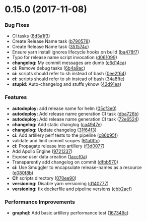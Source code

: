 <a name="0.15.0"></a>
# 0.15.0 (2017-11-08)


### Bug Fixes

* CI tasks ([8d3a1f3](https://gitlab.com/ornous/skills/api/commit/8d3a1f3))
* Create Release Name task ([b790578](https://gitlab.com/ornous/skills/api/commit/b790578))
* Create Release Name task ([351574c](https://gitlab.com/ornous/skills/api/commit/351574c))
* Ensure yarn install ignores lifecycle hooks on build ([ba478f7](https://gitlab.com/ornous/skills/api/commit/ba478f7))
* Typo for release name script invocation ([d061099](https://gitlab.com/ornous/skills/api/commit/d061099))
* **changelog:** My commit messages are dumb ([c6d14ca](https://gitlab.com/ornous/skills/api/commit/c6d14ca))
* **ci:** Remove debug tasks ([6b4a9ac](https://gitlab.com/ornous/skills/api/commit/6b4a9ac))
* **ci:** scripts should refer to sh instead of bash ([0ee2f64](https://gitlab.com/ornous/skills/api/commit/0ee2f64))
* **ci:** scripts should refer to sh instead of bash ([34a8ffe](https://gitlab.com/ornous/skills/api/commit/34a8ffe))
* **stupid:** Auto-changelog and stuffs yknow ([42d91ea](https://gitlab.com/ornous/skills/api/commit/42d91ea))


### Features

* **autodeploy:** add release name for helm ([05cf3e0](https://gitlab.com/ornous/skills/api/commit/05cf3e0))
* **autodeploy:** Add release name generation CI task ([dba726b](https://gitlab.com/ornous/skills/api/commit/dba726b))
* **autodeploy:** Add release name generation CI task ([72e6524](https://gitlab.com/ornous/skills/api/commit/72e6524))
* **changelog:** Add static changlog ([ca4947e](https://gitlab.com/ornous/skills/api/commit/ca4947e))
* **changelog:** Update changelog ([31f64f3](https://gitlab.com/ornous/skills/api/commit/31f64f3))
* **ci:** Add artillery perf tests to the pipeline ([c86b95f](https://gitlab.com/ornous/skills/api/commit/c86b95f))
* validate and limit commit scopes ([61a0ffc](https://gitlab.com/ornous/skills/api/commit/61a0ffc))
* **ci:** Propagate release into artillery ([f3d0077](https://gitlab.com/ornous/skills/api/commit/f3d0077))
* Add Apollo Engine ([9721237](https://gitlab.com/ornous/skills/api/commit/9721237))
* Expose user data creation ([1accf0a](https://gitlab.com/ornous/skills/api/commit/1accf0a))
* Transparently add changelog on commit ([dfbb570](https://gitlab.com/ornous/skills/api/commit/dfbb570))
* **ci:** Use Smuggler to encapsulate release-names as a resource ([e080f8b](https://gitlab.com/ornous/skills/api/commit/e080f8b))
* **CI:** scripts directory ([070ee90](https://gitlab.com/ornous/skills/api/commit/070ee90))
* **versioning:** Disable yarn versioning ([d140777](https://gitlab.com/ornous/skills/api/commit/d140777))
* **versioning:** fix dockerfile and pipeline versions ([cbb2acf](https://gitlab.com/ornous/skills/api/commit/cbb2acf))


### Performance Improvements

* **graphql:** Add basic artillery performance test ([167349c](https://gitlab.com/ornous/skills/api/commit/167349c))



